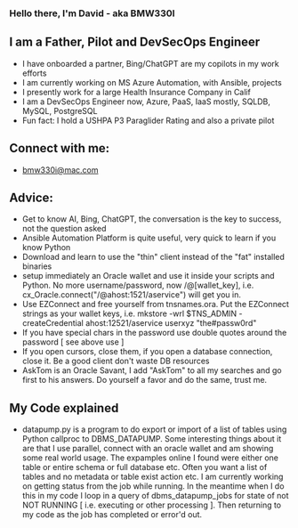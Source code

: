 ### Hello there, I'm David - aka BMW330I 

## I am a Father, Pilot and DevSecOps Engineer
- I have onboarded a partner, Bing/ChatGPT are my copilots in my work efforts
- I am currently working on MS Azure Automation, with Ansible, projects
- I presently work for a large Health Insurance Company in Calif
- I am a DevSecOps Engineer now, Azure, PaaS, IaaS mostly, SQLDB, MySQL, PostgreSQL
- Fun fact:  I hold a USHPA P3 Paraglider Rating and also a private pilot

## Connect with me: 
- bmw330i@mac.com

## Advice: 
- Get to know AI, Bing, ChatGPT, the conversation is the key to success, not the question asked
- Ansible Automation Platform is quite useful, very quick to learn if you know Python
- Download and learn to use the "thin" client instead of the "fat" installed binaries
- setup immediately an Oracle wallet and use it inside your scripts and Python. No more username/password, now /@[wallet_key], i.e. cx_Oracle.connect("/@ahost:1521/aservice") will get you in.
- Use EZConnect and free yourself from tnsnames.ora. Put the EZConnect strings as your wallet keys, i.e. mkstore -wrl $TNS_ADMIN -createCredential ahost:12521/aservice userxyz "the#passw0rd" 
- If you have special chars in the password use double quotes around the password [ see above use ]
- If you open cursors, close them, if you open a database connection, close it. Be a good client don't waste DB resources
- AskTom is an Oracle Savant, I add "AskTom" to all my searches and go first to his answers. Do yourself a favor and do the same, trust me.

## My Code explained
- datapump.py is a program to do export or import of a list of tables using Python callproc to DBMS_DATAPUMP. Some interesting things about it are that I use parallel, connect with an oracle wallet and am showing some real world usage. The expamples online I found were either one table or entire schema or full database etc. Often you want a list of tables and no metadata or table exist action etc. I am currently working on getting status from the job while running. In the meantime when I do this in my code I loop in a query of dbms_datapump_jobs for state of not NOT RUNNING [ i.e. executing or other processing ]. Then returning to my code as the job has completed or error'd out. 
